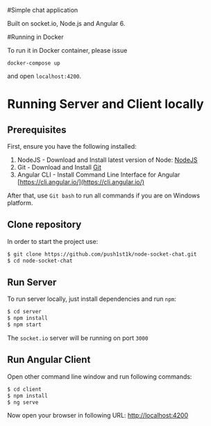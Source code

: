 #Simple chat application

Built on socket.io, Node.js and Angular 6.

#Running in Docker

To run it in Docker container, please issue

`docker-compose up`

and open `localhost:4200`.

# Running Server and Client locally
## Prerequisites

First, ensure you have the following installed:

1. NodeJS - Download and Install latest version of Node: [NodeJS](https://nodejs.org)
2. Git - Download and Install [Git](https://git-scm.com)
3. Angular CLI - Install Command Line Interface for Angular [https://cli.angular.io/](https://cli.angular.io/)

After that, use `Git bash` to run all commands if you are on Windows platform.

## Clone repository

In order to start the project use:

```bash
$ git clone https://github.com/push1st1k/node-socket-chat.git
$ cd node-socket-chat
```

## Run Server

To run server locally, just install dependencies and run `npm`:

```bash
$ cd server
$ npm install
$ npm start
```

The `socket.io` server will be running on port `3000`

## Run Angular Client

Open other command line window and run following commands:

```bash
$ cd client
$ npm install
$ ng serve
```

Now open your browser in following URL: [http://localhost:4200](http://localhost:4200/)